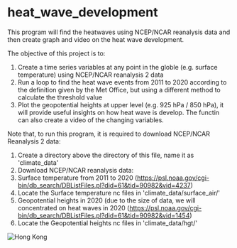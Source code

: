 # heat_wave_development
This program will find the heatwaves using NCEP/NCAR reanalysis data and then create graph and video on the heat wave development.

The objective of this project is to:
1) Create a time series variables at any point in the globle
   (e.g. surface temperature) using NCEP/NCAR reanalysis 2 data
2) Run a loop to find the heat wave events from 2011 to 2020 according to the 
   definition given by the Met Office, but using a different method to calculate the threshold value
3) Plot the geopotential heights at upper level (e.g. 925 hPa / 850 hPa), it will provide 
   useful insights on how heat wave is develop. The functin can also create a video of the changing
   variables.
   
Note that, to run this program, it is required to download NCEP/NCAR Reanalysis 2 data:
1) Create a directory above the directory of this file, name it as 'climate_data'
2) Download NCEP/NCAR reanalysis data:
3) Surface temperature from 2011 to 2020 
    (https://psl.noaa.gov/cgi-bin/db_search/DBListFiles.pl?did=61&tid=90982&vid=4237)
4) Locate the Surface temperature nc files in 'climate_data/surface_air/'
5) Geopotential heights in 2020 (due to the size of data, we will concentrated on heat waves in 2020
    (https://psl.noaa.gov/cgi-bin/db_search/DBListFiles.pl?did=61&tid=90982&vid=1454)
6) Locate the Geopotential heights nc files in 'climate_data/hgt/'



![Hong Kong](https://user-images.githubusercontent.com/15905401/115422838-31d47a00-a1f5-11eb-9173-6094135ff2d8.png)
